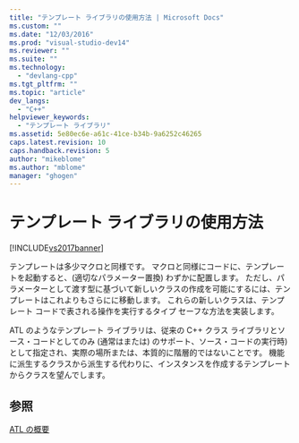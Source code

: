 ```yaml
---
title: "テンプレート ライブラリの使用方法 | Microsoft Docs"
ms.custom: ""
ms.date: "12/03/2016"
ms.prod: "visual-studio-dev14"
ms.reviewer: ""
ms.suite: ""
ms.technology: 
  - "devlang-cpp"
ms.tgt_pltfrm: ""
ms.topic: "article"
dev_langs: 
  - "C++"
helpviewer_keywords: 
  - "テンプレート ライブラリ"
ms.assetid: 5e80ec6e-a61c-41ce-b34b-9a6252c46265
caps.latest.revision: 10
caps.handback.revision: 5
author: "mikeblome"
ms.author: "mblome"
manager: "ghogen"
---
```

# テンプレート ライブラリの使用方法
[!INCLUDE[vs2017banner](../assembler/inline/includes/vs2017banner.md)]

テンプレートは多少マクロと同様です。  マクロと同様にコードに、テンプレートを起動すると、\(適切なパラメーター置換\) わずかに配置します。  ただし、パラメーターとして渡す型に基づいて新しいクラスの作成を可能にするには、テンプレートはこれよりもさらにに移動します。  これらの新しいクラスは、テンプレート コードで表される操作を実行するタイプ セーフな方法を実装します。  
  
 ATL のようなテンプレート ライブラリは、従来の C\+\+ クラス ライブラリとソース・コードとしてのみ \(通常はまたは\) のサポート、ソース・コードの実行時\) として指定され、実際の場所または、本質的に階層的ではないことです。  機能に派生するクラスから派生する代わりに、インスタンスを作成するテンプレートからクラスを望んでします。  
  
## 参照  
 [ATL の概要](../Topic/Introduction%20to%20ATL.md)